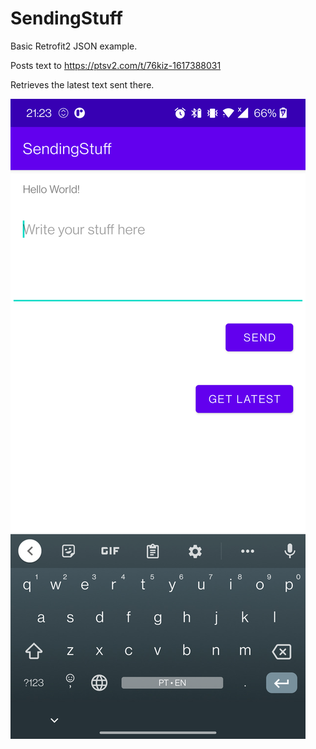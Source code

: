 # SendingStuff
Basic Retrofit2 JSON example.

Posts text to https://ptsv2.com/t/76kiz-1617388031

Retrieves the latest text sent there.

![screenshot](https://github.com/goncalopalaio/SendingStuff/blob/main/screenshots/screen.png?raw=true)

